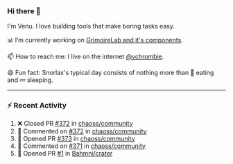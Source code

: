 ### Hi there 👋

I'm Venu. I love building tools that make boring tasks easy.

📊 I’m currently working on [GrimoireLab and it's components](https://chaoss.github.io/grimoirelab).

📫 How to reach me: I live on the internet [@vchrombie](https://www.google.co.in/search?q=vchrombie).

😄 Fun fact: Snorlax's typical day consists of nothing more than :doughnut: eating and :zzz: sleeping.

---

### :zap: Recent Activity

<!--RECENT_ACTIVITY:start-->
1. ❌ Closed PR [#372](https://github.com/chaoss/community/pull/372) in [chaoss/community](https://github.com/chaoss/community)
2. 💬 Commented on [#372](https://github.com/chaoss/community/pull/372#issuecomment-1107549228) in [chaoss/community](https://github.com/chaoss/community)
3. 💪 Opened PR [#373](https://github.com/chaoss/community/pull/373) in [chaoss/community](https://github.com/chaoss/community)
4. 💬 Commented on [#371](https://github.com/chaoss/community/pull/371#issuecomment-1107541488) in [chaoss/community](https://github.com/chaoss/community)
5. 💪 Opened PR [#1](https://github.com/Bahmni/crater/pull/1) in [Bahmni/crater](https://github.com/Bahmni/crater)
<!--RECENT_ACTIVITY:end-->

<!--
**vchrombie/vchrombie** is a ✨ _special_ ✨ repository because its `README.md` (this file) appears on your GitHub profile.

Here are some ideas to get you started:

- 🔭 I’m currently working on ...
- 🌱 I’m currently learning ...
- 👯 I’m looking to collaborate on ...
- 🤔 I’m looking for help with ...
- 💬 Ask me about ...
- 📫 How to reach me: ...
- 😄 Pronouns: ...
- ⚡ Fun fact: ...
-->
